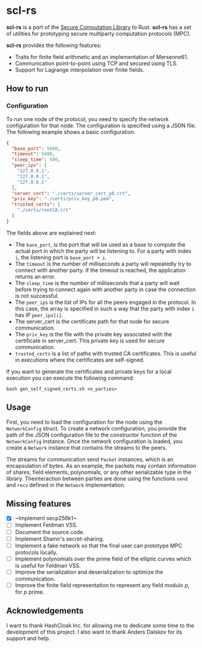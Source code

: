 # scl-rs

**scl-rs** is a port of the [Secure Computation Library](https://github.com/anderspkd/secure-computation-library)
to Rust. **scl-rs** has a set of utilities for prototyping secure multiparty
computation protocols (MPC).

**scl-rs** provides the following features:

- Traits for finite field arithmetic and an implementation of Mersenne61.
- Communication point-to-point using TCP and secured using TLS.
- Support for Lagrange interpolation over finite fields.

## How to run

### Configuration

To run one node of the protocol, you need to specify the network configuration
for that node. The configuration is specified using a JSON file. The following
example shows a basic configuration.

```json
{
  "base_port": 5000,
  "timeout": 5000,
  "sleep_time": 500,
  "peer_ips": [
    "127.0.0.1",
    "127.0.0.1",
    "127.0.0.1"
  ],
  "server_cert": "./certs/server_cert_p0.crt",
  "priv_key": "./certs/priv_key_p0.pem",
  "trusted_certs": [
    "./certs/rootCA.crt"
  ]
}
```

The fields above are explained next:

- The `base_port`, is the port that will be used as a base to compute the actual
  port in which the party will be listening to. For a party with index `i`, the
  listening port is `base_port + i`.
- The `timeout` is the number of milliseconds a party will repeatedly try to
  connect with another party. If the timeout is reached, the application returns
  an error.
- The `sleep_time` is the number of milliseconds that a party will wait before
  trying to connect again with another party in case the connection is not
  successful.
- The `peer_ips` is the list of IPs for all the peers engaged in the protocol.
  In this case, the array is specified in such a way that the party with index
  `i` has IP `peer_ips[i]`.
- The server_cert is the certificate path for that node for secure communication.
- The `priv_key` is the file with the private key associated with the
  certificate in server_cert. This private key is used for secure communication.
- `trusted_certs` is a list of paths with trusted CA certificates. This is useful
  in executions where the certificates are self-signed.

If you want to generate the certificates and private keys for a local execution
you can execute the following command:

```text
bash gen_self_signed_certs.sh <n_parties>
```

## Usage

First, you need to load the configuration for the node using the `NetworkConfig`
struct. To create a network configuration, you provide the path of the JSON
configuration file to the constructor function of the `NetworkConfig` instance.
Once the network configuration is loaded, you create a `Network` instance that
contains the streams to the peers.

The streams for communication send `Packet` instances, which is an 
encapsulation of bytes. As an example, the packets may contain information of 
shares, field elements, polynomials, or any other serializable type in the 
library. Theinteraction between parties are done using the functions `send` and 
`recv` defined in the `Network` implementation.

## Missing features

- [x] ~Implement secp256k1~.
- [ ] Implement Feldman VSS.
- [ ] Document the source code.
- [ ] Implement Shamir's secret-sharing.
- [ ] Implement a fake network so that the final user can prototype MPC protocols locally.
- [ ] Implement polynomials over the prime field of the elliptic curves which is useful for Feldman VSS.
- [ ] Improve the serialization and deserialization to optimize the communication.
- [ ] Improve the finite field representation to represent any field modulo $p$, for $p$ prime.

## Acknowledgements

I want to thank HashCloak Inc. for allowing me to dedicate some time to the development of this project. I also want to thank Anders Dalskov for its support and help.
